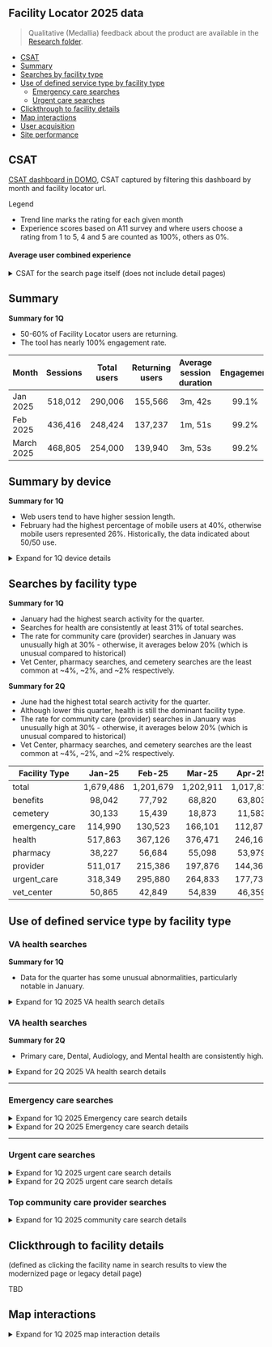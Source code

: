 ## Facility Locator 2025 data

> Qualitative (Medallia) feedback about the product are available in the [Research folder](https://github.com/department-of-veterans-affairs/va.gov-team/blob/master/products/facilities/facility-locator/research/2024-medallia-feedback.md).
> 
- [CSAT](#csat)
- [Summary](#summary)
- [Searches by facility type ](#searches-by-facility-type)
- [Use of defined service type by facility type](#use-of-defined-service-type-by-facility-type)
  - [Emergency care searches](#emergency-care-searches)
  - [Urgent care searches](#urgent-care-searches)
- [Clickthrough to facility details](#clickthrough-to-facility-details)
- [Map interactions](#map-interactions)
- [User acquisition](#user-acquisition)
- [Site performance](#site-performance)

## CSAT 
[CSAT dashboard in DOMO](https://va-gov.domo.com/page/1545882322), CSAT captured by filtering this dashboard by month and facility locator url. 

Legend 
- Trend line marks the rating for each given month
- Experience scores based on A11 survey and where users choose a rating from 1 to 5, 4 and 5 are counted as 100%, others as 0%. 

#### Average user combined experience

<details>
	<summary> CSAT for the search page itself (does not include detail pages) </summary>

![image](https://github.com/user-attachments/assets/17164b73-9a08-4c82-9e88-04aa4509cf0f)


</details>

## Summary

**Summary for 1Q**
- 50-60% of Facility Locator users are returning.
- The tool has nearly 100% engagement rate.
 

| 	 Month 	 | 	 Sessions | 	 Total users 	 | 	 Returning users 	 | 	Average session duration	 | 	Engagement	 | 
 |	---	|	:---:	|	:---:|	:---:	|:---:	|	:---:	|	
 | 	Jan 2025	 | 	 518,012 	 | 	 290,006 	 | 	 155,566 	 | 	3m, 42s	 | 	99.1%	 | 
 | 	Feb 2025	 | 	 436,416 	 | 	 248,424 	 | 	 137,237 	 | 	1m, 51s	 | 	99.2%	 | 
 | 	March 2025	 | 	 468,805 	 | 	 254,000 	 | 	 139,940 	 | 	3m, 53s	 | 	99.2%	 | 
## Summary by device


**Summary for 1Q**
- Web users tend to have higher session length.
- February had the highest percentage of mobile users at 40%, otherwise mobile users represented 26%. Historically, the data indicated about 50/50 use. 

<details>
	<summary> Expand for 1Q device details</summary>
	
January 2025
	
|	Device	|	 Sessions 	|	Engagement rate	|	Average session duration	|	 Total users 	|	 Returning users 	|
 |	---	|	:---:	|	:---:|	:---:	|:---:	|	:---:	|
 |	Web	|	 378,576 	|	98.6%	|	4m, 29s	|	 165,467 	|	 100,746 	|
|	Mobile	|	 137,199 	|	99.5%	|	1 m, 29s	|	 116,427 	|	 51,706 	|
|	Tablet 	|	 5,687 	|	100.0%	|	2m, 33s	|	 5,072 	|	2,163	|
|	Total	|	 521,462 	|	 99.4% ave 	|	2 m, 50 s 	|	 286,966 	|	 154,615 	|

February 2025


|	Device	|	 Sessions 	|	Engagement rate	|	Average session duration	|	 Total users 	|	 Returning users 	|
 |	---	|	:---:	|	:---:|	:---:	|:---:	|	:---:	|
 |	Web	|	 316,633 	|	99.2%	|	4m, 50s	|	 143,968 	|	 90,621 	|
|	Mobile	|	 117,085 	|	99.1%	|	1m 22s	|	 97,903 	|	 89,861 	|
|	Tablet 	|	 4,848 	|	99.2%	|	2m, 14s	|	 4,363 	|	 1,939 	|
|	Total	|	 438,566 	|	 99.2% ave 	|	2m, 50s 	|	 246,234 	 |   	 182,421 	|

March 2025
|	Device	|	 Sessions 	|	Engagement rate	|	Average session duration	|	 Total users 	|	 Returning users 	|
 |	---	|	:---:	|	:---:|	:---:	|:---:	|	:---:	|
|	Web	|	 344,434 	|	98.9%	|	2m, 14s	|	 150,587 	|	 93,623 	|
|	Mobile	|	 122,301 	|	99.7%	|	44s	|	 102,200 	|	 45,814 	|
|	Tablet 	|	 4,624 	|	97.2%	|	1 m, 40s	|	 4,009 	|	1,846	|
|	Total	|	 471,359 	|	 98.6% ave 	|	1 m, 33s 	|	 256,796 	|	 141,283 	|



</details>



## Searches by facility type 

**Summary for 1Q**
- January had the highest search activity for the quarter.
- Searches for health are consistently at least 31% of total searches.
- The rate for community care (provider) searches in January was unusually high at 30% - otherwise, it averages below 20% (which is unusual compared to historical)
- Vet Center, pharmacy searches, and cemetery searches are the least common at ~4%, ~2%, and ~2% respectively. 

**Summary for 2Q**
- June had the highest total search activity for the quarter.
- Although lower this quarter, health is still the dominant facility type.
- The rate for community care (provider) searches in January was unusually high at 30% - otherwise, it averages below 20% (which is unusual compared to historical)
- Vet Center, pharmacy searches, and cemetery searches are the least common at ~4%, ~2%, and ~2% respectively. 

|	Facility Type	|	Jan-25	|	Feb-25	|	Mar-25	| Apr-25 | May-25 | June-25
|	---	|	:---:	|	:---:|	:---:	|:---:	|	:---:|	:---:	|
|	total 	|	 1,679,486 	 | 	 1,201,679 	 | 	 1,202,911 	|  1,017,817 	 | 	 1,066,789 	 | 	 1,307,976 
|	benefits	|	 98,042 	 | 	 77,792 	 | 	 68,820 	|  63,803 	 | 	 51,319 	 | 	 50,497 
|	cemetery	|	 30,133 	 | 	 15,439 	 | 	 18,873 	|  11,583 	 | 	 15,180 	 | 	 15,885
|	emergency_care	|	 114,990 	 | 	 130,523 	 | 	 166,101 	| 112,878 	 | 	 112,208 	 | 	 211,916 
|	health	|	 517,863 	 | 	 367,126 	 | 	 376,471 	|  246,161 	 | 	 283,775 	 | 	 383,387 
|	pharmacy	|	 38,227 	 | 	 56,684 	 | 	 55,098 	|  53,979 	 | 	 35,966 	 | 	 39,659 
|	provider	|	 511,017 	 | 	 215,386 	 | 	 197,876 	| 144,367 | 152,656 | 174,765 
|	urgent_care	|	 318,349 	 | 	 295,880 	 | 	 264,833 	|  177,730 	|	 188,144 	|	 188,201
|	vet_center	|	 50,865 	 | 	 42,849 	 | 	 54,839 	|  46,359 	|	 23,927 	|	 26,184 
 
## Use of defined service type by facility type

### VA health searches

**Summary for 1Q**
- Data for the quarter has some unusual abnormalities, particularly notable in January.

<details>
	<summary> Expand for 1Q 2025 VA health search details</summary>
	
 | 	 Facility Type 	 | 	 Facility Service Type 	 | 	 Jan 2025 events 	 | 	 Feb 2025 events 	 | 	 Mar 2025 events 	 | 
|	---	|	---|:---:|	:---:	|:---:	|
 | 	 health 	 | 		 | 	 323,231 	 | 	 253,870 	 | 	 249,692 	 | 
 | 	 health 	 | 	 (not set) 	 | 	 46,243 	 | 	 10,834 	 | 	 7,310 	 | 
 | 	 health 	 | 	 Audiology 	 | 	 7,963 	 | 	 1,234 	 | 	 10,854 	 | 
 | 	 health 	 | 	 Cardiology 	 | 	 2,965 	 | 	 634 	 | 	 4,568 	 | 
 | 	 health 	 | 	 CaregiverSupport 	 | 	 577 	 | 	 1,603 	 | 	 1,045 	 | 
 | 	 health 	 | 	 Covid19Vaccine 	 | 	 94 	 | 	 205 	 | 	 112 	 | 
 | 	 health 	 | 	 Dental 	 | 	 37,294 	 | 	 22,489 	 | 	 16,989 	 | 
 | 	 health 	 | 	 DentalServices 	 | 	 1,082 	 | 	 -   	 | 	 -   	 | 
 | 	 health 	 | 	 Dermatology 	 | 	 1,418 	 | 	 617 	 | 	 1,942 	 | 
 | 	 health 	 | 	 EmergencyCare 	 | 	 2,555 	 | 	 2,070 	 | 	 5,090 	 | 
 | 	 health 	 | 	 Gastroenterology 	 | 	 1,436 	 | 	 1,586 	 | 	 615 	 | 
 | 	 health 	 | 	 Gynecology 	 | 	 -   	 | 	 149 	 | 	 989 	 | 
 | 	 health 	 | 	 MentalHealth 	 | 	 10,071 	 | 	 12,941 	 | 	 5,465 	 | 
 | 	 health 	 | 	 MentalHealthCare 	 | 	 2,592 	 | 	 653 	 | 	 131 	 | 
 | 	 health 	 | 	 Nutrition 	 | 	 1,174 	 | 	 74 	 | 	 1,715 	 | 
 | 	 health 	 | 	 Ophthalmology 	 | 	 2,796 	 | 	 447 	 | 	 821 	 | 
 | 	 health 	 | 	 Optometry 	 | 	 6,303 	 | 	 4,514 	 | 	 3,318 	 | 
 | 	 health 	 | 	 Orthopedics 	 | 	 9,808 	 | 	 1,771 	 | 	 1,250 	 | 
 | 	 health 	 | 	 Podiatry 	 | 	 1,940 	 | 	 913 	 | 	 989 	 | 
 | 	 health 	 | 	 PrimaryCare 	 | 	 44,116 	 | 	 46,130 	 | 	 47,846 	 | 
 | 	 health 	 | 	 UrgentCare 	 | 	 2,219 	 | 	 2,442 	 | 	 10,238 	 | 
 | 	 health 	 | 	 Urology 	 | 	 1,473 	 | 	 186 	 | 	 3,954 	 | 
 | 	 health 	 | 	 WomensHealth 	 | 	 8,336 	 | 	 38 	 | 	 467 	 | 
 | 	 health 	 | 	 allVAhealthservices 	 | 	 2,182 	 | 	 1,734 	 | 	 1,082 	 | 
</details>

### VA health searches

**Summary for 2Q**
- Primary care, Dental, Audiology, and Mental health are consistently high. 

<details>
	<summary> Expand for 2Q 2025 VA health search details</summary>
	
 | 	 Facility Type 	 | 	 Facility Service Type 	 | 	April 2025 events 	 | 	May 2025 events 	 | 	June 2025 events 	 | 
|	---	|	---|:---:|	:---:	|:---:	|
 |	health	|		|	 246,161 	 | 	 283,775 	 | 	 383,387 
|	health	|	(not set)	|	 12,002 	 | 	 8,902 	 | 	 10,909 
|	health	|	Audiology	|	 7,004 	 | 	 17,457 	 | 	 7,388 
|	health	|	Cardiology	|	 2,870 	 | 	 4,097 	 | 	 899 
|	health	|	CaregiverSupport	|	 784 	 | 	 1,206 	 | 	 824 
|	health	|	Covid19Vaccine	|	 114 	 | 	 1,282 	 | 	 38 
|	health	|	Dental	|	 11,754 	 | 	 16,537 	 | 	 19,297 
|	health	|	Dermatology	|	 668 	 | 	 3,905 	 | 	 1,399 
|	health	|	EmergencyCare	|	 3,771 	 | 	 1,398 	 | 	 5,973 
|	health	|	Gastroenterology	|	 1,301 	 | 	 1,186 	 | 	 458 
|	health	|	Gynecology	|	 517 	 | 	 269 	 | 	 306 
|	health	|	MentalHealth	|	 5,396 	 | 	 5,071 	 | 	 5,473 
|	health	|	MentalHealthCare	|	 -   	 | 	 -   	 | 	 306 
|	health	|	Nutrition	|	 1,493 	 | 	 2,488 	 | 	 1,953 
|	health	|	Ophthalmology	|	 574 	 | 	 1,800 	 | 	 1,875 
|	health	|	Optometry	|	 3,827 	 | 	 13,399 	 | 	 12,938 
|	health	|	Orthopedics	|	 2,563 	 | 	 2,888 	 | 	 1,281 
|	health	|	Podiatry	|	 1,799 	 | 	 1,243 	 | 	 803 
|	health	|	PrimaryCare	|	 34,224 	 | 	 35,546 	 | 	 32,082 
|	health	|	UrgentCare	|	 9,494 	 | 	 3,618 	 | 	 1,589 
|	health	|	Urology	|	 958 	 | 	 918 	 | 	 669 
|	health	|	WomensHealth	|	 401 	 | 	 535 	 | 	 287 
|	health	|	allVAhealthservices	|	 823 	 | 	 688 	 | 	 612 


</details>

---

### Emergency care searches 


<details>
	<summary> Expand for 1Q 2025 Emergency care search details</summary>
	
| 	 Facility Type 	 | 	 Facility Service Type 	 | 	 Jan 2025 events 	 | 	 Feb 2025 events 	 | 	 Mar 2025 events 	 | 
|	---	|	---|:---:|	:---:	|:---:	|
 | 	 emergency_care 	 | 	 AllEmergencyCare 	 | 	 2,312 	 | 	 4,251 	 | 	 5,986 	 | 
 | 	 emergency_care 	 | 	 EmergencyCare 	 | 	 4,197 	 | 	 4,942 	 | 	 6,396 	 | 
 | 	 emergency_care 	 | 	 NonVAEmergencyCare 	 | 	 3,676 	 | 	 2,778 	 | 	 1,958 	 | 
</details>

<details>
	<summary> Expand for 2Q 2025 Emergency care search details</summary>
	
| 	 Facility Type 	 | 	 Facility Service Type 	 | 	 April 2025 events 	 | 	May 2025 events 	 | 	June 2025 events 	 | 
|	---	|	---|:---:|	:---:	|:---:	|
|	emergency_care	|	AllEmergencyCare	|	 804 	 | 	 2,297 	 | 	 7,618 
|	emergency_care	|	EmergencyCare	|	 8,881 	 | 	 10,756 	 | 	 4,939 
|	emergency_care	|	NonVAEmergencyCare	|	 5,666 	 | 	 6,452 	 | 	 5,053 


</details>


---


	
### Urgent care searches 


<details>
	<summary> Expand for 1Q 2025 urgent care search details</summary>
	
| 	 Facility Type 	 | 	 Facility Service Type 	 | 	 Jan 2025 events 	 | 	 Feb 2025 events 	 | 	 Mar 2025 events 	 | 
|	---	|	---|:---:|	:---:	|:---:	|
 | 	 urgent_care 	 | 	 (not set) 	 | 	 2,220 	 | 	 579 	 | 	 615 	 | 
 | 	 urgent_care 	 | 	 AllUrgentCare 	 | 	 9,920 	 | 	 22,172 	 | 	 7,421 	 | 
 | 	 urgent_care 	 | 	 NonVAUrgentCare 	 | 	 27,206 	 | 	 15,571 	 | 	 14,748 	 | 
 | 	 urgent_care 	 | 	 UrgentCare 	 | 	 9,957 	 | 	 9,510 	 | 	 7,869 	 | 

</details>

<details>
	<summary> Expand for 2Q 2025 urgent care search details</summary>
	
| 	 Facility Type 	 | 	 Facility Service Type 	 | 	 April 2025 events 	 | 	May 2025 events 	 | 	June 2025 events 	 | 
|	---	|	---|:---:|	:---:	|:---:	|
|	urgent_care	|	(not set)	|	 3,655 	|	 1,664 	|	 1,397 
|	urgent_care	|	AllUrgentCare	|	 4,307 	|	 7,524 	|	 13,477 
|	urgent_care	|	NonVAUrgentCare	|	 13,227 	|	 22,049 	|	 39,797 
|	urgent_care	|	UrgentCare	|	 3,044 	|	 6,260 	|	 2,086 



</details>

### Top community care provider searches


<details>
	<summary> Expand for 1Q 2025 community care search details</summary>
	
 | 	 Facility Type 	 | 	 Facility Service Type 	 | 	 Jan 2025 events 	 | 	 Feb 2025 events 	 | 	 Mar 2025 events 	 | 
|	---	|	---|:---:|	:---:	|:---:	|
 | 	 provider 	 | 	 In Home Supportive Care 	 | 	 99,628 	 | 	 20,494 	 | 	 15,197 	 | 	 135,319 
 | 	 provider 	 | 	 Dentist 	 | 	 13,293 	 | 	 9,491 	 | 	 7,274 	 | 	 30,058 
 | 	 provider 	 | 	 Home Health 	 | 	 4,662 	 | 	 10,591 	 | 	 11,152 	 | 	 26,405 
 | 	 provider 	 | 	 Dentist - General Practice 	 | 	 11,341 	 | 	 5,761 	 | 	 7,850 	 | 	 24,952 
 | 	 provider 	 | 	 Clinic/Center - Primary Care 	 | 	 9,769 	 | 	 10,124 	 | 	 3,823 	 | 	 23,716 
 | 	 provider 	 | 	 Optometrist 	 | 	 6,265 	 | 	 7,271 	 | 	 7,999 	 | 	 21,535 
 | 	 provider 	 | 	 Chiropractor 	 | 	 7,160 	 | 	 5,594 	 | 	 5,914 	 | 	 18,668 
 | 	 provider 	 | 	 Dermatology - Clinical & Laboratory Dermatological Immunology 	 | 	 16,316 	 | 	 -   	 | 	 -   	 | 	 16,316 
 | 	 provider 	 | 	 Clinic/Center - Urgent Care 	 | 	 6,545 	 | 	 5,855 	 | 	 1,232 	 | 	 13,632 
 | 	 provider 	 | 	 Nurse Practitioner - Primary Care 	 | 	 7,067 	 | 	 3,412 	 | 	 2,481 	 | 	 12,960 
 | 	 provider 	 | 	 Massage Therapist 	 | 	 4,717 	 | 	 3,616 	 | 	 4,456 	 | 	 12,789 
 | 	 provider 	 | 	 Dentist - Dental Public Health 	 | 	 6,413 	 | 	 2,685 	 | 	 2,182 	 | 	 11,280 
 | 	 provider 	 | 	 Audiologist 	 | 	 3,673 	 | 	 3,059 	 | 	 3,880 	 | 	 10,612 

</details>


</details>

## Clickthrough to facility details
(defined as clicking the facility name in search results to view the modernized page or legacy detail page)

TBD

## Map interactions

<details>
	<summary> Expand for 1Q 2025 map interaction details</summary>
	
|	Event name	|	DataLayer Event Name	|	 Jan 2025 events 	 | 	 Feb 2025 events 	 | 	 March 2025 events 	 | 
|	---	|	---|:---:|	:---:	|:---:	|
|	facility_locator_map	|	fl-search	|	 938,246 	 | 	 800,037 	 | 	 844,679 	 | 
|	facility_locator_map	|	fl-map-pin-click	|	 35,614 	 | 	 36,752 	 | 	 48,257 	 | 
|	facility_locator_map	|	fl-search	|	 1,698,041 	 | 	 1,212,269 	 | 	 1,216,018 	 | 
|	facility_locator_map	|	fl-map-zoom-in	|	 228,566 	 | 	 182,399 	 | 	 220,643 	 | 
|	facility_locator_map	|	fl-map-zoom-out	|	 181,056 	 | 	 146,354 	 | 	 193,753 	 | 
|	search_results_click	|	fl-results-click	|	 217,098 	 | 	 192,916 	 | 	 232,311 	 | 
|	search_results_view	|	fl-search-results	|	 987,266 	 | 	 851,708 	 | 	 901,213 	 | 
| use of search geolocation | | 56,859 | 46,059 | 46,768 |

</details>


	

